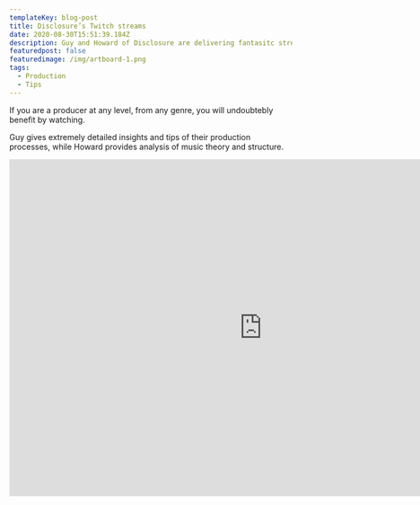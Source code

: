 ```yaml
---
templateKey: blog-post
title: Disclosure’s Twitch streams
date: 2020-08-30T15:51:39.184Z
description: Guy and Howard of Disclosure are delivering fantasitc streams on Twitch.
featuredpost: false
featuredimage: /img/artboard-1.png
tags:
  - Production
  - Tips
---
```

If you are a producer at any level, from any genre, you will undoubtebly benefit by watching.

Guy gives extremely detailed insights and tips of their production processes, while Howard provides analysis of music theory and structure.

<iframe src="https://player.twitch.tv/?channel=disclosuremusic&amp;parent=cms-2020.netlify.app" frameborder="0" allowfullscreen="true" scrolling="no" height="600" width="900"></iframe>